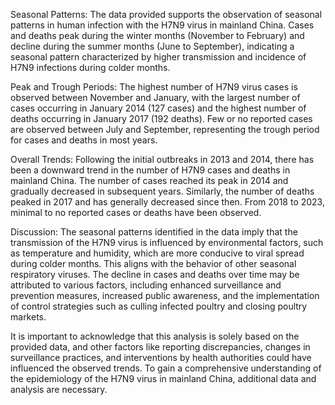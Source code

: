 Seasonal Patterns:
The data provided supports the observation of seasonal patterns in human infection with the H7N9 virus in mainland China. Cases and deaths peak during the winter months (November to February) and decline during the summer months (June to September), indicating a seasonal pattern characterized by higher transmission and incidence of H7N9 infections during colder months.

Peak and Trough Periods:
The highest number of H7N9 virus cases is observed between November and January, with the largest number of cases occurring in January 2014 (127 cases) and the highest number of deaths occurring in January 2017 (192 deaths). Few or no reported cases are observed between July and September, representing the trough period for cases and deaths in most years.

Overall Trends:
Following the initial outbreaks in 2013 and 2014, there has been a downward trend in the number of H7N9 cases and deaths in mainland China. The number of cases reached its peak in 2014 and gradually decreased in subsequent years. Similarly, the number of deaths peaked in 2017 and has generally decreased since then. From 2018 to 2023, minimal to no reported cases or deaths have been observed.

Discussion:
The seasonal patterns identified in the data imply that the transmission of the H7N9 virus is influenced by environmental factors, such as temperature and humidity, which are more conducive to viral spread during colder months. This aligns with the behavior of other seasonal respiratory viruses. The decline in cases and deaths over time may be attributed to various factors, including enhanced surveillance and prevention measures, increased public awareness, and the implementation of control strategies such as culling infected poultry and closing poultry markets.

It is important to acknowledge that this analysis is solely based on the provided data, and other factors like reporting discrepancies, changes in surveillance practices, and interventions by health authorities could have influenced the observed trends. To gain a comprehensive understanding of the epidemiology of the H7N9 virus in mainland China, additional data and analysis are necessary.